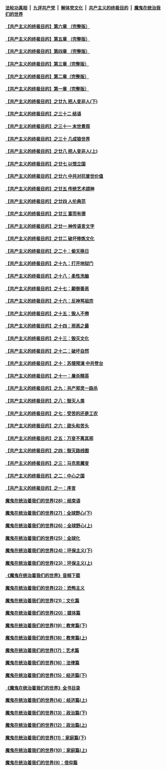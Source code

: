 ####  [法轮功真相](../../../../basic/blob/master/README.md?t=12051126) &nbsp;|&nbsp; [九评共产党](../../../../9ping.md/blob/master/README.md?t=12051126) &nbsp;|&nbsp; [解体党文化](../../../../jtdwh.md/blob/master/README.md?t=12051126)  &nbsp;|&nbsp; [共产主义的终极目的](../../../../gczydzjmd.md/blob/master/README.md?t=12051126) &nbsp;|&nbsp; [魔鬼在统治我们的世界](../../../../mgztzwmdsj.md/blob/master/README.md?t=12051126) 

#### [【共产主义的终极目的】第六章 （完整版）](../pages/nsc422/n11428913.md?t=12051126) 

#### [【共产主义的终极目的】第五章 （完整版）](../pages/nsc422/n11428912.md?t=12051126) 

#### [【共产主义的终极目的】第四章 （完整版）](../pages/nsc422/n11428907.md?t=12051126) 

#### [【共产主义的终极目的】第三章（完整版）](../pages/nsc422/n11428848.md?t=12051126) 

#### [【共产主义的终极目的】第二章（完整版）](../pages/nsc422/n11428831.md?t=12051126) 

#### [【共产主义的终极目的】第一章（完整版）](../pages/nsc422/n11417651.md?t=12051126) 

#### [【共产主义的终极目的】之廿九 把人变非人(下)](../pages/nsc422/n11344140.md?t=12051126) 

#### [【共产主义的终极目的】之三十二 结语](../pages/nsc422/n11360535.md?t=12051126) 

#### [【共产主义的终极目的】之三十一 末世景观](../pages/nsc422/n11351129.md?t=12051126) 

#### [【共产主义的终极目的】之三十 几成狼世界](../pages/nsc422/n11348280.md?t=12051126) 

#### [【共产主义的终极目的】之廿八 把人变非人(上)](../pages/nsc422/n11340492.md?t=12051126) 

#### [【共产主义的终极目的】之廿七 以恨立国](../pages/nsc422/n11336944.md?t=12051126) 

#### [【共产主义的终极目的】之廿六 中共对抗普世价值](../pages/nsc422/n11324785.md?t=12051126) 

#### [【共产主义的终极目的】之廿五 传统艺术颂神](../pages/nsc422/n11296396.md?t=12051126) 

#### [【共产主义的终极目的】之廿四 人伦典范](../pages/nsc422/n11296397.md?t=12051126) 

#### [【共产主义的终极目的】之廿三 富而有德](../pages/nsc422/n11283598.md?t=12051126) 

#### [【共产主义的终极目的】之廿一 神传语言文字](../pages/nsc422/n11263265.md?t=12051126) 

#### [【共产主义的终极目的】之廿二 破坏修炼文化](../pages/nsc422/n11245728.md?t=12051126) 

#### [【共产主义的终极目的】之二十：偷天换日](../pages/nsc422/n11238846.md?t=12051126) 

#### [【共产主义的终极目的】之十九：打开地狱门](../pages/nsc422/n11206376.md?t=12051126) 

#### [【共产主义的终极目的】之十八：柔性洗脑](../pages/nsc422/n11199994.md?t=12051126) 

#### [【共产主义的终极目的】之十七：颠倒善恶](../pages/nsc422/n11179782.md?t=12051126) 

#### [【共产主义的终极目的】之十六：反神骂祖宗](../pages/nsc422/n11166798.md?t=12051126) 

#### [【共产主义的终极目的】之十五：毁人不倦](../pages/nsc422/n11166792.md?t=12051126) 

#### [【共产主义的终极目的】之十四：邪恶之最](../pages/nsc422/n11150249.md?t=12051126) 

#### [【共产主义的终极目的】之十三：毁灭文化](../pages/nsc422/n11135227.md?t=12051126) 

#### [【共产主义的终极目的】之十二：破坏自然](../pages/nsc422/n11135214.md?t=12051126) 

#### [【共产主义的终极目的】之十：苏俄预演 中共登台](../pages/nsc422/n11118424.md?t=12051126) 

#### [【共产主义的终极目的】之十一：屠杀精英](../pages/nsc422/n11118442.md?t=12051126) 

#### [【共产主义的终极目的】之九：共产邪灵一路杀](../pages/nsc422/n11114139.md?t=12051126) 

#### [【共产主义的终极目的】之八：毁灭人类](../pages/nsc422/n11108503.md?t=12051126) 

#### [【共产主义的终极目的】之七：受苦的还是工农](../pages/nsc422/n11101809.md?t=12051126) 

#### [【共产主义的终极目的】之六：甜头和苦头](../pages/nsc422/n11096971.md?t=12051126) 

#### [【共产主义的终极目的】之五：万变不离其邪](../pages/nsc422/n11091285.md?t=12051126) 

#### [【共产主义的终极目的】之四：毁灭路线图](../pages/nsc422/n11086284.md?t=12051126) 

#### [【共产主义的终极目的】之三：马克思魔变](../pages/nsc422/n11061941.md?t=12051126) 

#### [【共产主义的终极目的】之二：中心之国](../pages/nsc422/n11047728.md?t=12051126) 

#### [【共产主义的终极目的】之一：序言](../pages/nsc422/n11086077.md?t=12051126) 

#### [魔鬼在统治着我们的世界(28)：结束语](../pages/nsc422/n10936246.md?t=12051126) 

#### [魔鬼在统治着我们的世界(27)：全球野心(下)](../pages/nsc422/n10928319.md?t=12051126) 

#### [魔鬼在统治着我们的世界(26)：全球野心(上)](../pages/nsc422/n10900318.md?t=12051126) 

#### [魔鬼在统治着我们的世界(25)：全球化](../pages/nsc422/n10788205.md?t=12051126) 

#### [魔鬼在统治着我们的世界(24)：环保主义(下)](../pages/nsc422/n10695307.md?t=12051126) 

#### [魔鬼在统治着我们的世界(23)：环保主义(上)](../pages/nsc422/n10688613.md?t=12051126) 

#### [《魔鬼在统治着我们的世界》音频下载](../pages/nsc422/n10635553.md?t=12051126) 

#### [魔鬼在统治着我们的世界(22)：恐怖主义](../pages/nsc422/n10614727.md?t=12051126) 

#### [魔鬼在统治着我们的世界(21)：文化篇](../pages/nsc422/n10597706.md?t=12051126) 

#### [魔鬼在统治着我们的世界(20)：媒体篇](../pages/nsc422/n10586579.md?t=12051126) 

#### [魔鬼在统治着我们的世界(19)：教育篇(下)](../pages/nsc422/n10564808.md?t=12051126) 

#### [魔鬼在统治着我们的世界(18)：教育篇(上)](../pages/nsc422/n10526970.md?t=12051126) 

#### [魔鬼在统治着我们的世界(17)：艺术篇](../pages/nsc422/n10499093.md?t=12051126) 

#### [魔鬼在统治着我们的世界(16)：法律篇](../pages/nsc422/n10485969.md?t=12051126) 

#### [魔鬼在统治着我们的世界(15)：经济篇(下)](../pages/nsc422/n10469975.md?t=12051126) 

#### [《魔鬼在统治着我们的世界》全书目录](../pages/nsc422/n10464261.md?t=12051126) 

#### [魔鬼在统治着我们的世界(14)：经济篇(上)](../pages/nsc422/n10457370.md?t=12051126) 

#### [魔鬼在统治着我们的世界(13)：政治篇(下)](../pages/nsc422/n10448270.md?t=12051126) 

#### [魔鬼在统治着我们的世界(12)：政治篇(上)](../pages/nsc422/n10444576.md?t=12051126) 

#### [魔鬼在统治着我们的世界(11)：家庭篇(下)](../pages/nsc422/n10440961.md?t=12051126) 

#### [魔鬼在统治着我们的世界(10)：家庭篇(上)](../pages/nsc422/n10435448.md?t=12051126) 

#### [魔鬼在统治着我们的世界(9)：信仰篇](../pages/nsc422/n10432159.md?t=12051126) 

